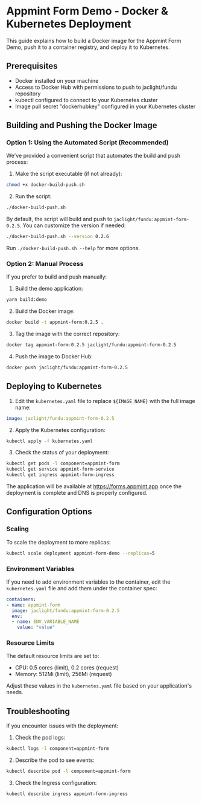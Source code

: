 # Appmint Form Demo - Docker & Kubernetes Deployment

This guide explains how to build a Docker image for the Appmint Form Demo, push it to a container registry, and deploy it to Kubernetes.

## Prerequisites

- Docker installed on your machine
- Access to Docker Hub with permissions to push to jaclight/fundu repository
- kubectl configured to connect to your Kubernetes cluster
- Image pull secret "dockerhubkey" configured in your Kubernetes cluster

## Building and Pushing the Docker Image

### Option 1: Using the Automated Script (Recommended)

We've provided a convenient script that automates the build and push process:

1. Make the script executable (if not already):

```bash
chmod +x docker-build-push.sh
```

2. Run the script:

```bash
./docker-build-push.sh
```

By default, the script will build and push to `jaclight/fundu:appmint-form-0.2.5`. You can customize the version if needed:

```bash
./docker-build-push.sh --version 0.2.6
```

Run `./docker-build-push.sh --help` for more options.

### Option 2: Manual Process

If you prefer to build and push manually:

1. Build the demo application:

```bash
yarn build:demo
```

2. Build the Docker image:

```bash
docker build -t appmint-form:0.2.5 .
```

3. Tag the image with the correct repository:

```bash
docker tag appmint-form:0.2.5 jaclight/fundu:appmint-form-0.2.5
```

4. Push the image to Docker Hub:

```bash
docker push jaclight/fundu:appmint-form-0.2.5
```

## Deploying to Kubernetes

1. Edit the `kubernetes.yaml` file to replace `${IMAGE_NAME}` with the full image name:

```yaml
image: jaclight/fundu:appmint-form-0.2.5
```

2. Apply the Kubernetes configuration:

```bash
kubectl apply -f kubernetes.yaml
```

3. Check the status of your deployment:

```bash
kubectl get pods -l component=appmint-form
kubectl get service appmint-form-service
kubectl get ingress appmint-form-ingress
```

The application will be available at <https://forms.appmint.app> once the deployment is complete and DNS is properly configured.

## Configuration Options

### Scaling

To scale the deployment to more replicas:

```bash
kubectl scale deployment appmint-form-demo --replicas=5
```

### Environment Variables

If you need to add environment variables to the container, edit the `kubernetes.yaml` file and add them under the container spec:

```yaml
containers:
- name: appmint-form
  image: jaclight/fundu:appmint-form-0.2.5
  env:
  - name: ENV_VARIABLE_NAME
    value: "value"
```

### Resource Limits

The default resource limits are set to:

- CPU: 0.5 cores (limit), 0.2 cores (request)
- Memory: 512Mi (limit), 256Mi (request)

Adjust these values in the `kubernetes.yaml` file based on your application's needs.

## Troubleshooting

If you encounter issues with the deployment:

1. Check the pod logs:

```bash
kubectl logs -l component=appmint-form
```

2. Describe the pod to see events:

```bash
kubectl describe pod -l component=appmint-form
```

3. Check the Ingress configuration:

```bash
kubectl describe ingress appmint-form-ingress
```
